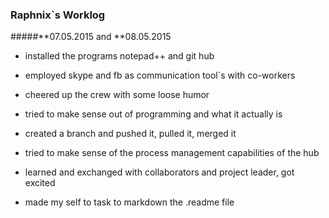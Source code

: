 ### Raphnix`s Worklog

#####**07.05.2015 and **08.05.2015

* installed the programs notepad++ and git hub

* employed skype and fb as communication tool`s with co-workers

* cheered up the crew with some loose humor

* tried to make sense out of programming and what it actually is

* created a branch and pushed it, pulled it, merged it

* tried to make sense of the process management capabilities of the hub

* learned and exchanged with collaborators and project leader, got excited 

* made my self to task to markdown the .readme file